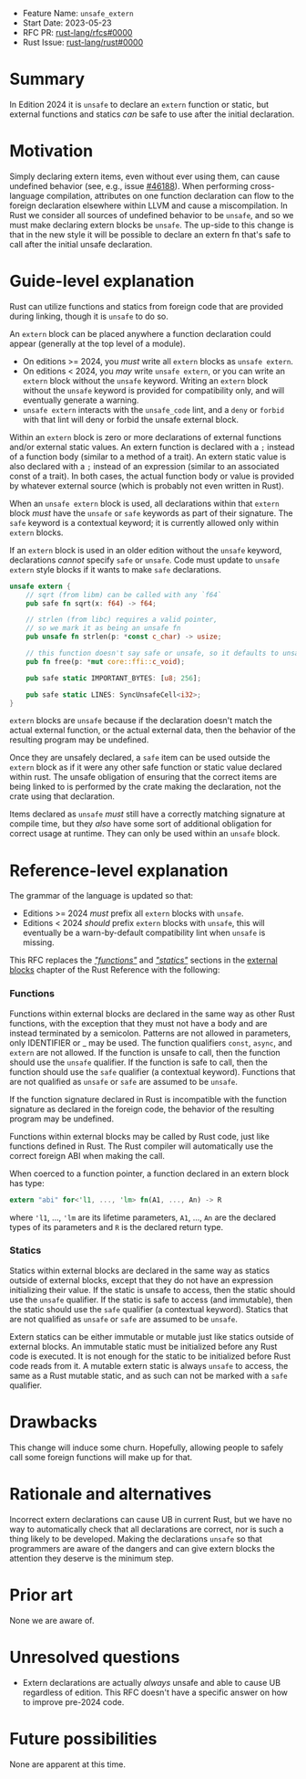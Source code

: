 - Feature Name: `unsafe_extern`
- Start Date: 2023-05-23
- RFC PR: [rust-lang/rfcs#0000](https://github.com/rust-lang/rfcs/pull/0000)
- Rust Issue: [rust-lang/rust#0000](https://github.com/rust-lang/rust/issues/0000)

# Summary
[summary]: #summary

In Edition 2024 it is `unsafe` to declare an `extern` function or static, but external functions and statics *can* be safe to use after the initial declaration.

# Motivation
[motivation]: #motivation

Simply declaring extern items, even without ever using them, can cause undefined behavior (see, e.g., issue [#46188][]).  When performing cross-language compilation, attributes on one function declaration can flow to the foreign declaration elsewhere within LLVM and cause a miscompilation.  In Rust we consider all sources of undefined behavior to be `unsafe`, and so we must make declaring extern blocks be `unsafe`.  The up-side to this change is that in the new style it will be possible to declare an extern fn that's safe to call after the initial unsafe declaration.

[#46188]: https://github.com/rust-lang/rust/issues/46188

# Guide-level explanation
[guide-level-explanation]: #guide-level-explanation

Rust can utilize functions and statics from foreign code that are provided during linking, though it is `unsafe` to do so.

An `extern` block can be placed anywhere a function declaration could appear (generally at the top level of a module).

- On editions >= 2024, you *must* write all `extern` blocks as `unsafe extern`.
- On editions < 2024, you *may* write `unsafe extern`, or you can write an `extern` block without the `unsafe` keyword.  Writing an `extern` block without the `unsafe` keyword is provided for compatibility only, and will eventually generate a warning.
- `unsafe extern` interacts with the `unsafe_code` lint, and a `deny` or `forbid` with that lint will deny or forbid the unsafe external block.

Within an `extern` block is zero or more declarations of external functions and/or external static values.  An extern function is declared with a `;` instead of a function body (similar to a method of a trait).  An extern static value is also declared with a `;` instead of an expression (similar to an associated const of a trait).  In both cases, the actual function body or value is provided by whatever external source (which is probably not even written in Rust).

When an `unsafe extern` block is used, all declarations within that `extern` block *must* have the `unsafe` or `safe` keywords as part of their signature.  The `safe` keyword is a contextual keyword; it is currently allowed only within `extern` blocks.

If an `extern` block is used in an older edition without the `unsafe` keyword, declarations *cannot* specify `safe` or `unsafe`.  Code must update to `unsafe extern` style blocks if it wants to make `safe` declarations.

```rust
unsafe extern {
    // sqrt (from libm) can be called with any `f64`
    pub safe fn sqrt(x: f64) -> f64;

    // strlen (from libc) requires a valid pointer,
    // so we mark it as being an unsafe fn
    pub unsafe fn strlen(p: *const c_char) -> usize;

    // this function doesn't say safe or unsafe, so it defaults to unsafe
    pub fn free(p: *mut core::ffi::c_void);

    pub safe static IMPORTANT_BYTES: [u8; 256];

    pub safe static LINES: SyncUnsafeCell<i32>;
}
```

`extern` blocks are `unsafe` because if the declaration doesn't match the actual external function, or the actual external data, then the behavior of the resulting program may be undefined.

Once they are unsafely declared, a `safe` item can be used outside the `extern` block as if it were any other safe function or static value declared within rust.  The unsafe obligation of ensuring that the correct items are being linked to is performed by the crate making the declaration, not the crate using that declaration.

Items declared as `unsafe` *must* still have a correctly matching signature at compile time, but they *also* have some sort of additional obligation for correct usage at runtime.  They can only be used within an `unsafe` block.

# Reference-level explanation
[reference-level-explanation]: #reference-level-explanation

The grammar of the language is updated so that:

- Editions >= 2024 *must* prefix all `extern` blocks with `unsafe`.
- Editions < 2024 *should* prefix `extern` blocks with `unsafe`, this will eventually be a warn-by-default compatibility lint when `unsafe` is missing.

This RFC replaces the *["functions"][]* and *["statics"][]* sections in the [external blocks][] chapter of the Rust Reference with the following:

["functions"]: https://doc.rust-lang.org/nightly/reference/items/external-blocks.html#functions
["statics"]: https://doc.rust-lang.org/nightly/reference/items/external-blocks.html#statics
[external blocks]: https://doc.rust-lang.org/nightly/reference/items/external-blocks.html

### Functions

Functions within external blocks are declared in the same way as other Rust functions, with the exception that they must not have a body and are instead terminated by a semicolon.  Patterns are not allowed in parameters, only IDENTIFIER or _ may be used.  The function qualifiers `const`, `async`, and `extern` are not allowed.  If the function is unsafe to call, then the function should use the `unsafe` qualifier.  If the function is safe to call, then the function should use the `safe` qualifier (a contextual keyword).  Functions that are not qualified as `unsafe` or `safe` are assumed to be `unsafe`.

If the function signature declared in Rust is incompatible with the function signature as declared in the foreign code, the behavior of the resulting program may be undefined.

Functions within external blocks may be called by Rust code, just like functions defined in Rust.  The Rust compiler will automatically use the correct foreign ABI when making the call.

When coerced to a function pointer, a function declared in an extern block has type:

```rust
extern "abi" for<'l1, ..., 'lm> fn(A1, ..., An) -> R
```
where `'l1`, ..., `'lm` are its lifetime parameters, `A1`, ..., `An` are the declared types of its parameters and `R` is the declared return type.

### Statics

Statics within external blocks are declared in the same way as statics outside of external blocks, except that they do not have an expression initializing their value.  If the static is unsafe to access, then the static should use the `unsafe` qualifier.  If the static is safe to access (and immutable), then the static should use the `safe` qualifier (a contextual keyword).  Statics that are not qualified as `unsafe` or `safe` are assumed to be `unsafe`.

Extern statics can be either immutable or mutable just like statics outside of external blocks.  An immutable static must be initialized before any Rust code is executed.  It is not enough for the static to be initialized before Rust code reads from it.  A mutable extern static is always `unsafe` to access, the same as a Rust mutable static, and as such can not be marked with a `safe` qualifier.

# Drawbacks
[drawbacks]: #drawbacks

This change will induce some churn.  Hopefully, allowing people to safely call some foreign functions will make up for that.

# Rationale and alternatives
[rationale-and-alternatives]: #rationale-and-alternatives

Incorrect extern declarations can cause UB in current Rust, but we have no way to automatically check that all declarations are correct, nor is such a thing likely to be developed.  Making the declarations `unsafe` so that programmers are aware of the dangers and can give extern blocks the attention they deserve is the minimum step.

# Prior art
[prior-art]: #prior-art

None we are aware of.

# Unresolved questions
[unresolved-questions]: #unresolved-questions

* Extern declarations are actually *always* unsafe and able to cause UB regardless of edition.  This RFC doesn't have a specific answer on how to improve pre-2024 code.

# Future possibilities
[future-possibilities]: #future-possibilities

None are apparent at this time.
